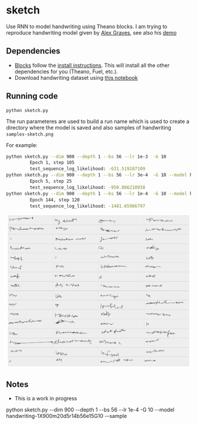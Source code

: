 # sketch
Use RNN to model handwriting using Theano blocks.
I am trying to reproduce handwriting model given by
[Alex Graves](http://arxiv.org/abs/1308.0850),
see also his [demo](http://www.cs.toronto.edu/~graves/handwriting.html)

Dependencies
------------
* [Blocks](https://github.com/bartvm/blocks) follow
  the [install instructions](http://blocks.readthedocs.org/en/latest/setup.html).
  This will install all the other dependencies for you (Theano, Fuel, etc.).
* Download handwriting dataset using [this notebook](./handwriting-to-hdf5.ipynb)
 
Running code
------------

    python sketch.py
The run parameteres are used to build a run name which is used to 
create a directory where the model is saved and also samples of handwriting
`samples-sketch.png`

For example:

```bash
python sketch.py --dim 900 --depth 1 --bs 56 --lr 1e-3  -G 10
         Epoch 1, step 105
         test_sequence_log_likelihood: -631.519287109
python sketch.py --dim 900 --depth 1 --bs 56 --lr 3e-4  -G 10 --model handwriting-1X900m20d5r13b56e15G10
         Epoch 5, step 25
         test_sequence_log_likelihood: -950.866210938
python sketch.py --dim 900 --depth 1 --bs 56 --lr 1e-4  -G 10 --model handwriting-1X900m20d5r34b56e15G10
         Epoch 144, step 120
         test_sequence_log_likelihood: -1481.65966797
```

 ![samples](sketch.png)


Notes
-----
* This is a work in progress


python sketch.py --dim 900 --depth 1 --bs 56 --lr 1e-4  -G 10 --model handwriting-1X900m20d5r14b56e15G10 --sample